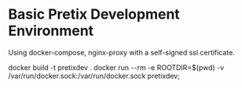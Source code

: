 # Basic Pretix Development Environment

Using docker-compose, nginx-proxy with a self-signed ssl certificate.

docker build -t pretixdev .
docker run --rm -e ROOTDIR=$(pwd) -v /var/run/docker.sock:/var/run/docker.sock pretixdev;